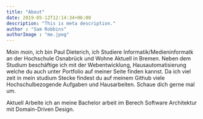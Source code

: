 ```yaml
---
title: "About"
date: 2019-05-12T12:14:34+06:00
description: "This is meta description."
author : "Sam Robbins"
authorImage : "me.jpeg"
---
```


Moin moin, ich bin Paul Dieterich, ich Studiere Informatik/Medieninformatk an der Hochschule Osnabrück und Wohne Aktuell in Bremen. Neben dem Studium beschäftige ich mit der Webentwicklung, Hausautomatisierung welche du auch unter Portfolio auf meiner Seite finden kannst. Da ich viel zeit in mein studium Stecke findest du auf meinem Github viele Hochschulbezogende Aufgaben und Hausarbeiten. Schaue dich gerne mal um. 

Aktuell Arbeite ich an meine Bachelor arbeit im Berech Software Architektur mit Domain-Driven Design.